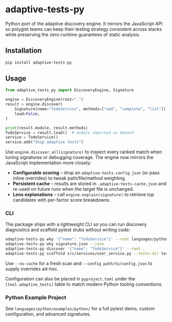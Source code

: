 # adaptive-tests-py

Python port of the adaptive discovery engine. It mirrors the JavaScript API so polyglot teams can keep their testing strategy consistent across stacks while preserving the zero-runtime guarantees of static analysis.

## Installation

```bash
pip install adaptive-tests-py
```

## Usage

```python
from adaptive_tests_py import DiscoveryEngine, Signature

engine = DiscoveryEngine(root=".")
result = engine.discover(
    Signature(name="TodoService", methods=["add", "complete", "list"]),
    load=False,
)

print(result.module, result.methods)
TodoService = result.load()  # module imported on demand
service = TodoService()
service.add("Ship adaptive tests")
```

Use `engine.discover_all(signature)` to inspect every ranked match when tuning signatures or debugging coverage. The engine now mirrors the JavaScript implementation more closely:

- **Configurable scoring** – drop an `adaptive-tests.config.json` (or pass inline overrides) to tweak path/file/method weighting.
- **Persistent cache** – results are stored in `.adaptive-tests-cache.json` and re-used on future runs when the target file is unchanged.
- **Lens explanations** – call `engine.explain(signature)` to retrieve top candidates with per-factor score breakdowns.

### CLI

The package ships with a lightweight CLI so you can run discovery diagnostics and scaffold pytest stubs without writing code:

```bash
adaptive-tests-py why '{"name": "TodoService"}' --root languages/python/examples/python/src --limit 3
adaptive-tests-py why signature.json --json
adaptive-tests-py discover '{"name": "TodoService"}' --root .
adaptive-tests-py scaffold src/services/user_service.py --tests-dir tests/adaptive
```

Use `--no-cache` for a fresh scan and `--config path/to/config.json` to supply overrides ad-hoc.

Configuration can also be placed in `pyproject.toml` under the `[tool.adaptive_tests]` table to match modern Python tooling conventions.

### Python Example Project

See `languages/python/examples/python/` for a full pytest demo, custom configuration, and advanced signatures.

